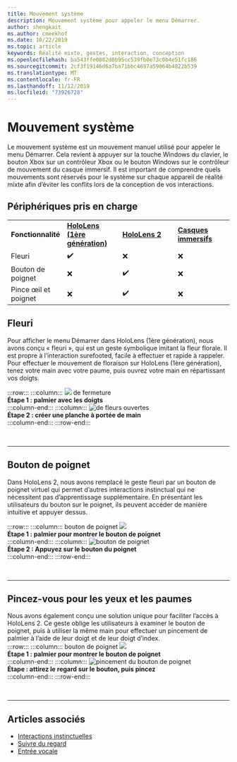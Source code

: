 ```yaml
---
title: Mouvement système
description: Mouvement système pour appeler le menu Démarrer.
author: shengkait
ms.author: cmeekhof
ms.date: 10/22/2019
ms.topic: article
keywords: Réalité mixte, gestes, interaction, conception
ms.openlocfilehash: ba543ffe0802d0b95cc539fb0e73c0b4e51fc186
ms.sourcegitcommit: 2cf3f19146d6a7ba71bbc4697a59064b4822b539
ms.translationtype: MT
ms.contentlocale: fr-FR
ms.lasthandoff: 11/12/2019
ms.locfileid: "73926728"
---
```

# <a name="system-gesture"></a>Mouvement système

Le mouvement système est un mouvement manuel utilisé pour appeler le menu Démarrer. Cela revient à appuyer sur la touche Windows du clavier, le bouton Xbox sur un contrôleur Xbox ou le bouton Windows sur le contrôleur de mouvement du casque immersif. Il est important de comprendre quels mouvements sont réservés pour le système sur chaque appareil de réalité mixte afin d’éviter les conflits lors de la conception de vos interactions.

## <a name="device-support"></a>Périphériques pris en charge

<table>
    <colgroup>
    <col width="25%" />
    <col width="25%" />
    <col width="25%" />
    <col width="25%" />
    </colgroup>
    <tr>
        <td><strong>Fonctionnalité</strong></td>
        <td><a href="hololens-hardware-details.md"><strong>HoloLens (1ère génération)</strong></a></td>
        <td><a href="https://docs.microsoft.com/hololens/hololens2-hardware"><strong>HoloLens 2</strong></td>
        <td><a href="immersive-headset-hardware-details.md"><strong>Casques immersifs</strong></a></td>
    </tr>
     <tr>
        <td>Fleuri</td>
        <td>✔️</td>
        <td>❌</td>
        <td>❌</td>
    </tr>
     <tr>
        <td>Bouton de poignet</td>
        <td>❌</td>
        <td>✔️</td>
        <td>❌</td>
    </tr>
    <tr>
        <td>Pince œil et poignet</td>
        <td>❌</td>
        <td>✔️</td>
        <td>❌</td>
    </tr>
</table>

## <a name="bloom"></a>Fleuri
Pour afficher le menu Démarrer dans HoloLens (1ère génération), nous avons conçu « fleuri », qui est un geste symbolique imitant la fleur florale. Il est propre à l’interaction surefooted, facile à effectuer et rapide à rappeler. Pour effectuer le mouvement de floraison sur HoloLens (1ère génération), tenez votre main avec votre paume, puis ouvrez votre main en répartissant vos doigts.

:::row:::
    :::column:::
        ![](images/bloom-close.png) de fermeture<br>
        **Étape 1 : palmier avec les doigts**<br>
    :::column-end:::
    :::column:::
        ![de fleurs ouvertes](images/bloom-open.png)<br>
        **Étape 2 : créer une planche à portée de main**<br>
    :::column-end:::
:::row-end:::

<br>

---

## <a name="wrist-button"></a>Bouton de poignet
Dans HoloLens 2, nous avons remplacé le geste fleuri par un bouton de poignet virtuel qui permet d’autres interactions instinctual qui ne nécessitent pas d’apprentissage supplémentaire. En présentant les utilisateurs du bouton sur le poignet, ils peuvent accéder de manière intuitive et appuyer dessus.

:::row:::
    :::column:::
        bouton de poignet ![](images/wrist-button-ready.png)<br>
        **Étape 1 : palmier pour montrer le bouton de poignet**<br>
    :::column-end:::
    :::column:::
        ![bouton de poignet](images/wrist-button-press.png)<br>
        **Étape 2 : Appuyez sur le bouton du poignet**<br>
    :::column-end:::
:::row-end:::

<br>

---


## <a name="eye-gaze-and-palm-up-pinch"></a>Pincez-vous pour les yeux et les paumes
Nous avons également conçu une solution unique pour faciliter l’accès à HoloLens 2. Ce geste oblige les utilisateurs à examiner le bouton de poignet, puis à utiliser la même main pour effectuer un pincement de palmier à l’aide de leur doigt et de leur doigt d’index.<br>
:::row:::
    :::column:::
        bouton de poignet ![](images/wrist-button-ready.png)<br>
        **Étape 1 : palmier pour montrer le bouton de poignet**<br>
    :::column-end:::
    :::column:::
        ![pincement du bouton de poignet](images/wrist-button-pinch.png)<br>
        **Étape : attirez le regard sur le bouton, puis pincez**<br>
    :::column-end:::
:::row-end:::

<br>

---

## <a name="see-also"></a>Articles associés

* [Interactions instinctuelles](interaction-fundamentals.md)
* [Suivre du regard](eye-tracking.md)
* [Entrée vocale](voice-input.md)
